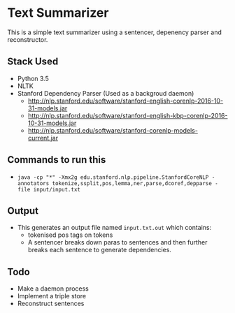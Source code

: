 # Text Summarizer
This is a simple text summarizer using a sentencer, depenency parser and reconstructor.  

## Stack Used
- Python 3.5  
- NLTK  
- Stanford Dependency Parser (Used as a backgroud daemon)
	- http://nlp.stanford.edu/software/stanford-english-corenlp-2016-10-31-models.jar
	- http://nlp.stanford.edu/software/stanford-english-kbp-corenlp-2016-10-31-models.jar
	- http://nlp.stanford.edu/software/stanford-corenlp-models-current.jar

## Commands to run this
- ```java -cp "*" -Xmx2g edu.stanford.nlp.pipeline.StanfordCoreNLP -annotators tokenize,ssplit,pos,lemma,ner,parse,dcoref,depparse -file input/input.txt```

## Output
- This generates an output file named ```input.txt.out``` which contains:  
	- tokenised pos tags on tokens
	- A sentencer breaks down paras to sentences and then further breaks each sentence to generate
	dependencies.

## Todo
- Make a daemon process
- Implement a triple store
- Reconstruct sentences
